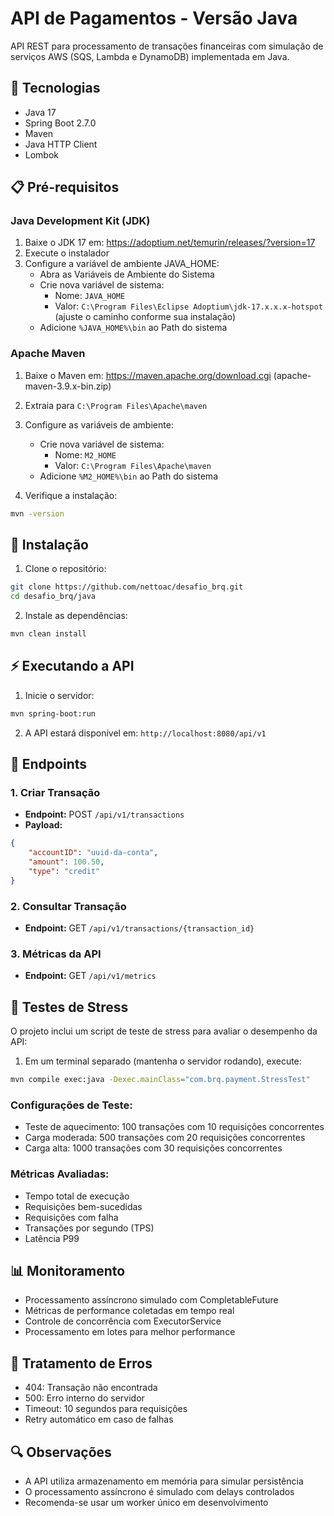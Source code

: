 # API de Pagamentos - Versão Java

API REST para processamento de transações financeiras com simulação de serviços AWS (SQS, Lambda e DynamoDB) implementada em Java.

## 🚀 Tecnologias

- Java 17
- Spring Boot 2.7.0
- Maven
- Java HTTP Client
- Lombok

## 📋 Pré-requisitos

### Java Development Kit (JDK)
1. Baixe o JDK 17 em: https://adoptium.net/temurin/releases/?version=17
2. Execute o instalador
3. Configure a variável de ambiente JAVA_HOME:
   - Abra as Variáveis de Ambiente do Sistema
   - Crie nova variável de sistema:
     - Nome: `JAVA_HOME`
     - Valor: `C:\Program Files\Eclipse Adoptium\jdk-17.x.x.x-hotspot` (ajuste o caminho conforme sua instalação)
   - Adicione `%JAVA_HOME%\bin` ao Path do sistema

### Apache Maven
1. Baixe o Maven em: https://maven.apache.org/download.cgi (apache-maven-3.9.x-bin.zip)
2. Extraia para `C:\Program Files\Apache\maven`
3. Configure as variáveis de ambiente:
   - Crie nova variável de sistema:
     - Nome: `M2_HOME`
     - Valor: `C:\Program Files\Apache\maven`
   - Adicione `%M2_HOME%\bin` ao Path do sistema

4. Verifique a instalação:
```bash
mvn -version
```

## 🔧 Instalação

1. Clone o repositório:
```bash
git clone https://github.com/nettoac/desafio_brq.git
cd desafio_brq/java
```

2. Instale as dependências:
```bash
mvn clean install
```

## ⚡ Executando a API

1. Inicie o servidor:
```bash
mvn spring-boot:run
```

2. A API estará disponível em: `http://localhost:8080/api/v1`

## 📌 Endpoints

### 1. Criar Transação
- **Endpoint:** POST `/api/v1/transactions`
- **Payload:**
```json
{
    "accountID": "uuid-da-conta",
    "amount": 100.50,
    "type": "credit"
}
```

### 2. Consultar Transação
- **Endpoint:** GET `/api/v1/transactions/{transaction_id}`

### 3. Métricas da API
- **Endpoint:** GET `/api/v1/metrics`

## 🔬 Testes de Stress

O projeto inclui um script de teste de stress para avaliar o desempenho da API:

1. Em um terminal separado (mantenha o servidor rodando), execute:
```bash
mvn compile exec:java -Dexec.mainClass="com.brq.payment.StressTest"
```

### Configurações de Teste:
- Teste de aquecimento: 100 transações com 10 requisições concorrentes
- Carga moderada: 500 transações com 20 requisições concorrentes
- Carga alta: 1000 transações com 30 requisições concorrentes

### Métricas Avaliadas:
- Tempo total de execução
- Requisições bem-sucedidas
- Requisições com falha
- Transações por segundo (TPS)
- Latência P99

## 📊 Monitoramento

- Processamento assíncrono simulado com CompletableFuture
- Métricas de performance coletadas em tempo real
- Controle de concorrência com ExecutorService
- Processamento em lotes para melhor performance

## 🚨 Tratamento de Erros

- 404: Transação não encontrada
- 500: Erro interno do servidor
- Timeout: 10 segundos para requisições
- Retry automático em caso de falhas

## 🔍 Observações

- A API utiliza armazenamento em memória para simular persistência
- O processamento assíncrono é simulado com delays controlados
- Recomenda-se usar um worker único em desenvolvimento
```